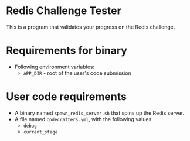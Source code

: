 # Redis Challenge Tester

This is a program that validates your progress on the Redis challenge.

# Requirements for binary

- Following environment variables:
  - `APP_DIR` - root of the user's code submission

# User code requirements

- A binary named `spawn_redis_server.sh` that spins up the Redis server.
- A file named `codecrafters.yml`, with the following values: 
  - `debug`
  - `current_stage`
